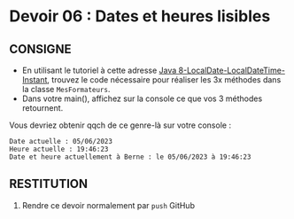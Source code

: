 # Devoir 06 : Dates et heures lisibles

## CONSIGNE

- En utilisant le tutoriel à cette adresse [Java 8-LocalDate-LocalDateTime-Instant](https://www.digitalocean.com/community/tutorials/java-8-date-localdate-localdatetime-instant), trouvez le code nécessaire pour réaliser les 3x méthodes dans la classe `MesFormateurs`.
- Dans votre main(), affichez sur la console ce que vos 3 méthodes retournent.

Vous devriez obtenir qqch de ce genre-là sur votre console :

```text
Date actuelle : 05/06/2023
Heure actuelle : 19:46:23
Date et heure actuellement à Berne : le 05/06/2023 à 19:46:23
```

## RESTITUTION

1. Rendre ce devoir normalement par `push` GitHub
